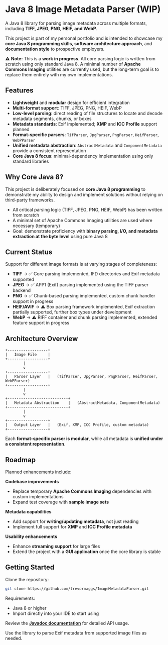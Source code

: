 # Java 8 Image Metadata Parser (WIP)

A Java 8 library for parsing image metadata across multiple formats, including **TIFF, JPEG, PNG, HEIF, and WebP**.

This project is part of my personal portfolio and is intended to showcase my **core Java 8 programming skills, software architecture approach**, and **documentation style** to prospective employers.

⚠️ **Note:** This is a **work in progress**. All core parsing logic is written from scratch using only standard Java 8. A minimal number of **Apache Commons Imaging** utilities are currently used, but the long-term goal is to replace them entirely with my own implementations.

## Features

* **Lightweight** and **modular** design for efficient integration
* **Multi-format support**: TIFF, JPEG, PNG, HEIF, WebP
* **Low-level parsing**: direct reading of file structures to locate and decode metadata segments, chunks, or boxes
* **Metadata standards**: Exif implemented; **XMP** and **ICC Profile** support planned
* **Format-specific parsers**: `TifParser`, `JpgParser`, `PngParser`, `HeifParser`, `WebPParser`
* **Unified metadata abstraction**: `AbstractMetadata` and `ComponentMetadata` provide a consistent representation
* **Core Java 8 focus**: minimal-dependency implementation using only standard libraries

## Why Core Java 8?

This project is deliberately focused on **core Java 8 programming** to demonstrate my ability to design and implement solutions without relying on third-party frameworks.

* All critical parsing logic (TIFF, JPEG, PNG, HEIF, WebP) has been written from scratch
* A minimal set of Apache Commons Imaging utilities are used where necessary (temporary)
* Goal: demonstrate proficiency with **binary parsing, I/O, and metadata extraction at the byte level** using pure Java 8

## Current Status

Support for different image formats is at varying stages of completeness:

* **TIFF** → ✅ Core parsing implemented, IFD directories and Exif metadata supported
* **JPEG** → ✅ APP1 (Exif) parsing implemented using the TIFF parser backend
* **PNG** → ✅ Chunk-based parsing implemented, custom chunk handler support in progress
* **HEIF/AVIF** → ⚠️ Box parsing framework implemented, Exif extraction partially supported, further box types under development
* **WebP** → ⚠️ RIFF container and chunk parsing implemented, extended feature support in progress

## Architecture Overview

```
+------------------+
|   Image File     |
+------------------+
        |
        v
+------------------+
|   Parser Layer   |   (TifParser, JpgParser, PngParser, HeifParser, WebPParser)
+------------------+
        |
        v
+---------------------------+
|   Metadata Abstraction    |   (AbstractMetadata, ComponentMetadata)
+---------------------------+
        |
        v
+------------------+
|   Output Layer   |   (Exif, XMP, ICC Profile, custom metadata)
+------------------+
```

Each **format-specific parser is modular**, while all metadata is **unified under a consistent representation**.

## Roadmap

Planned enhancements include:

**Codebase improvements**

* Replace temporary **Apache Commons Imaging** dependencies with custom implementations
* Expand test coverage with **sample image sets**

**Metadata capabilities**

* Add support for **writing/updating metadata**, not just reading
* Implement full support for **XMP** and **ICC Profile metadata**

**Usability enhancements**

* Enhance **streaming support** for large files
* Extend the project with a **GUI application** once the core library is stable

## Getting Started

Clone the repository:

```bash
git clone https://github.com/trevormaggs/ImageMetadataParser.git
```

Requirements:

* Java 8 or higher
* Import directly into your IDE to start using

Review the **[Javadoc documentation](https://trevormaggs.github.io/ImageMetadataParser/)** for detailed API usage.

Use the library to parse Exif metadata from supported image files as needed.
